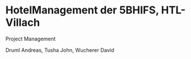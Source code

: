 # HotelManagement der 5BHIFS, HTL-Villach
Project Management

Druml Andreas, Tusha John, Wucherer David
